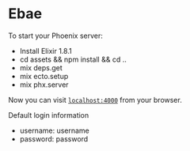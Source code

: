 # Ebae

To start your Phoenix server:

  * Install Elixir 1.8.1
  * cd assets && npm install && cd ..
  * mix deps.get
  * mix ecto.setup
  * mix phx.server

Now you can visit [`localhost:4000`](http://localhost:4000) from your browser.

Default login information
  * username: username
  * password: password

